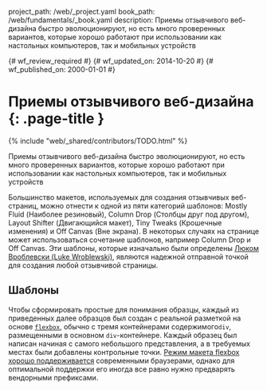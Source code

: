 project_path: /web/_project.yaml
book_path: /web/fundamentals/_book.yaml
description: Приемы отзывчивого веб-дизайна быстро эволюционируют, но есть много проверенных вариантов, которые хорошо работают при использовании как настольных компьютеров, так и мобильных устройств

{# wf_review_required #}
{# wf_updated_on: 2014-10-20 #}
{# wf_published_on: 2000-01-01 #}

# Приемы отзывчивого веб-дизайна {: .page-title }

{% include "web/_shared/contributors/TODO.html" %}



Приемы отзывчивого веб-дизайна быстро эволюционируют, но есть много проверенных вариантов, которые хорошо работают при использовании как настольных компьютеров, так и мобильных устройств



Большинство макетов, используемых для создания отзывчивых веб-страниц, можно отнести к одной из пяти
категорий шаблонов: Mostly Fluid (Наиболее резиновый), Column Drop (Столбцы друг под другом), Layout Shifter (Двигающийся макет), Tiny Tweaks (Крошечные изменения) и Off Canvas (Вне экрана).
В некоторых случаях на странице может использоваться сочетание шаблонов, например Column Drop
и Off Canvas.  Эти шаблоны, которые изначально были определены [Люком Вроблевски (Luke
Wroblewski)](http://www.lukew.com/ff/entry.asp?1514), являются надежной отправной
точкой для создания любой отзывчивой страницы.

## Шаблоны

Чтобы сформировать простые для понимания образцы, каждый из приведенных
далее образцов был создан с реальной разметкой на основе 
[`flexbox`](https://developer.mozilla.org/en-US/docs/Web/Guide/CSS/Flexible_boxes),
обычно с тремя контейнерами содержимого`div`, размещенными в основном `div`-контейнере.
 Каждый образец был написан начиная с самого небольшого представления, а в требуемых местах
были добавлены контрольные точки.  [Режим макета flexbox хорошо
поддерживается](http://caniuse.com/#search=flexbox) современными браузерами, однако для оптимальной поддержки
его иногда все равно нужно предварять вендорными префиксами.


